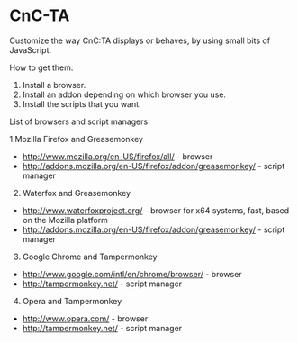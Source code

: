 # CnC-TA

Customize the way CnC:TA displays or behaves, by using small bits of JavaScript.


How to get them:

1. Install a browser.
2. Install an addon depending on which browser you use.
3. Install the scripts that you want.

List of browsers and script managers:

1.Mozilla Firefox and Greasemonkey
- http://www.mozilla.org/en-US/firefox/all/ - browser
- http://addons.mozilla.org/en-US/firefox/addon/greasemonkey/ - script manager

2. Waterfox and Greasemonkey
- http://www.waterfoxproject.org/ - browser for x64 systems, fast, based on the Mozilla platform
- http://addons.mozilla.org/en-US/firefox/addon/greasemonkey/ - script manager

3. Google Chrome and Tampermonkey
- http://www.google.com/intl/en/chrome/browser/ - browser
- http://tampermonkey.net/ - script manager

4. Opera and Tampermonkey
- http://www.opera.com/ - browser
- http://tampermonkey.net/ - script manager

